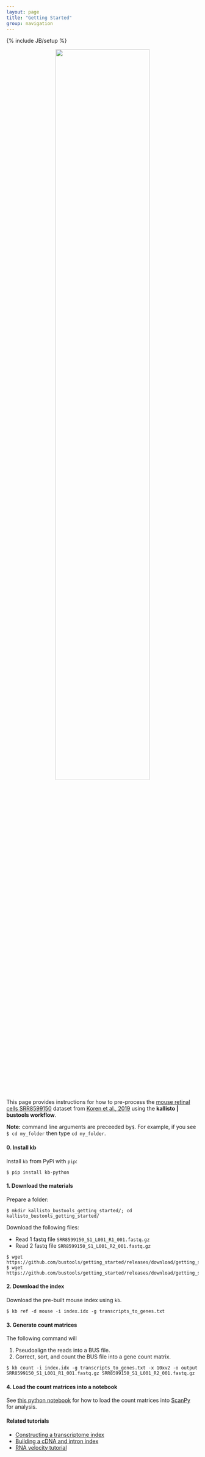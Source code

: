 ```yaml
---
layout: page
title: "Getting Started"
group: navigation
---
```


{% include JB/setup %}

<p align="center">
  <a href="secret.html">
    <img src="assets/secret_tsne.jpg" width="70%">
  </a>
</p>

This page provides instructions for how to pre-process the [mouse retinal cells SRR8599150](https://www.ncbi.nlm.nih.gov/sra/?term=SRR8599150) dataset from [Koren et al., 2019](https://doi.org/10.1016/j.immuni.2019.02.007) using the __kallisto &#124; bustools workflow__.

__Note:__ command line arguments are preceeded by`$`. For example, if you see `$ cd my_folder` then type `cd my_folder`.


#### 0. Install kb
Install `kb` from PyPi with `pip`:
```
$ pip install kb-python
```

#### 1. Download the materials
Prepare a folder:
```
$ mkdir kallisto_bustools_getting_started/; cd kallisto_bustools_getting_started/
```
Download the following files:
- Read 1 fastq file `SRR8599150_S1_L001_R1_001.fastq.gz`
- Read 2 fastq file `SRR8599150_S1_L001_R2_001.fastq.gz`

```
$ wget https://github.com/bustools/getting_started/releases/download/getting_started/SRR8599150_S1_L001_R1_001.fastq.gz
$ wget https://github.com/bustools/getting_started/releases/download/getting_started/SRR8599150_S1_L001_R2_001.fastq.gz
```

#### 2. Download the index
Download the pre-built mouse index using `kb`.
```
$ kb ref -d mouse -i index.idx -g transcripts_to_genes.txt
```

#### 3. Generate count matrices
The following command will
1. Pseudoalign the reads into a BUS file.
2. Correct, sort, and count the BUS file into a gene count matrix.

```
$ kb count -i index.idx -g transcripts_to_genes.txt -x 10xv2 -o output SRR8599150_S1_L001_R1_001.fastq.gz SRR8599150_S1_L001_R2_001.fastq.gz
```

#### 4. Load the count matrices into a notebook
See [this python notebook](https://github.com/BUStools/getting_started/blob/master/getting_started.ipynb) for how to load the count matrices into [ScanPy](https://scanpy.readthedocs.io/en/latest/index.html) for analysis.

#### Related tutorials
- [Constructing a transcriptome index](kb_transcriptome_index.html)
- [Building a cDNA and intron index](kb_velocity_index.html)
- [RNA velocity tutorial](kb_velocity_tutorial.html)
